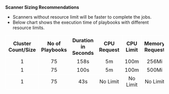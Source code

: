 **Scanner Sizing Recommendations**

- Scanners without resource limit will be faster to complete the jobs.
- Below chart shows the execution time of playbooks with different resource limits.

<table style="border:1px solid white;">
  <tr>
    <th style="border:1px solid white;">Cluster Count/Size</th>
    <th style="border:1px solid white;">No of Playbooks</th>
    <th style="border:1px solid white;">Duration in Seconds</th>
    <th style="border:1px solid white;">CPU Request</th>
    <th style="border:1px solid white;">CPU Limit</th>
    <th style="border:1px solid white;">Memory Request</th>
    <th style="border:1px solid white;">Memory Limit</th>
    
  </tr>
  <tr>
    <td style="border:1px solid white;text-align:center;">1</td>
    <td style="border:1px solid white;text-align:center;">75</td>
    <td style="border:1px solid white;text-align:center;">158s</td>
    <td style="border:1px solid white;text-align:center;">5m</td>
    <td style="border:1px solid white;text-align:center;">100m</td>
    <td style="border:1px solid white;text-align:center;">256Mi</td>
    <td style="border:1px solid white;text-align:center;">500Mi</td>
    
  </tr>
  
  <tr>
    <td style="border:1px solid white;text-align:center;">1</td>
    <td style="border:1px solid white;text-align:center;">75</td>
    <td style="border:1px solid white;text-align:center;">100s</td>
    <td style="border:1px solid white;text-align:center;">5m</td>
    <td style="border:1px solid white;text-align:center;">100m</td>
    <td style="border:1px solid white;text-align:center;">500Mi</td>
    <td style="border:1px solid white;text-align:center;">1000Mi</td>
    
  </tr>
  
  <tr>
    <td style="border:1px solid white;text-align:center;">1</td>
    <td style="border:1px solid white;text-align:center;">75</td>
    <td style="border:1px solid white;text-align:center;">43s</td>
    <td style="border:1px solid white;text-align:center;">No Limit</td>
    <td style="border:1px solid white;text-align:center;">No Limit</td>
    <td style="border:1px solid white;text-align:center;">No Limit</td>
    <td style="border:1px solid white;text-align:center;">No Limit</td>
    
  </tr>
  
</table>
